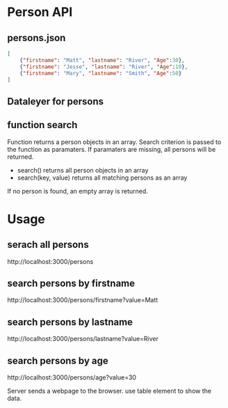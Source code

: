 # Person API

## persons.json
```json
[
    {"firstname": "Matt", "lastname": "River", "Age":30},
    {"firstname": "Jesse", "lastname": "River", "Age":10},
    {"firstname": "Mary", "lastname": "Smith", "Age":50}
]
```

## Dataleyer for persons

## function **search**

Function returns a person objects in an array. Search criterion is passed to the function as paramaters. If paramaters are missing, all persons will be returned.

- search() returns all person objects in an array
- search(key, value) returns all matching persons as an array

If no person is found, an empty array is returned.

# Usage

## serach all persons
http://localhost:3000/persons

## search persons by firstname
http://localhost:3000/persons/firstname?value=Matt

## search persons by lastname
http://localhost:3000/persons/lastname?value=River

## search persons by age
http://localhost:3000/persons/age?value=30

Server sends a webpage to the browser. use table element to show the data.